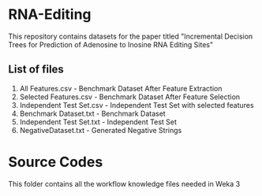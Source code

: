 # RNA-Editing
This repository contains datasets for the paper titled "Incremental Decision Trees for Prediction of Adenosine to Inosine RNA Editing Sites"

## List of files
1. All Features.csv - Benchmark Dataset After Feature Extraction
2. Selected Features.csv - Benchmark Dataset After Feature Selection
3. Independent Test Set.csv - Independent Test Set with selected features
4. Benchmark Dataset.txt - Benchmark Dataset
5. Independent Test Set.txt - Independent Test Set
6. NegativeDataset.txt - Generated Negative Strings

# Source Codes
This folder contains all the workflow knowledge files needed in Weka 3

